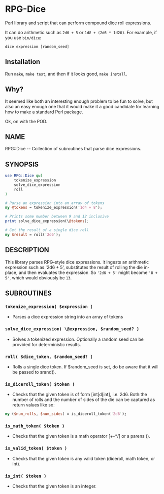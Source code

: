 # RPG-Dice

Perl library and script that can perform compound dice roll expressions.

It can do arithmetic such as `2d6 + 5` or `1d8 + (2d6 * 1d20)`. For example, if 
you use `bin/dice`:

```
dice expression [random_seed]
```

## Installation

Run `make`, `make test`, and then if it looks good, `make install`.

## Why?

It seemed like both an interesting enough problem to be fun to solve, but also 
an easy enough one that it would make it a good candidate for learning how to 
make a standard Perl package.

Ok, on with the POD.

## NAME
  
RPG::Dice -- Collection of subroutines that parse dice expressions.

## SYNOPSIS

```perl
use RPG::Dice qw(
	tokenize_expression
	solve_dice_expression
	roll
)

# Parse an expression into an array of tokens
my @tokens = tokenize_expression('1d4 + 8');

# Prints some number between 9 and 12 inclusive
print solve_dice_expression(\@tokens);

# Get the result of a single dice roll
my $result = roll('2d6');
```

## DESCRIPTION

This library parses RPG-style dice expressions. It ingests an arithmetic
expression such as '2d6 + 5', substitutes the result of rolling the die
in-place, and then evaluates the expression. So `'2d6 + 5'` might become 
`'8 + 5'`, which would obviously be `13`.

## SUBROUTINES

### `tokenize_expression( $expression )`
- Parses a dice expression string into an array of tokens

### `solve_dice_expression( \@expression, $random_seed? )`
- Solves a tokenized expression. Optionally a random seed can be provided
for deterministic results.

### `roll( $dice_token, $random_seed? )`
- Rolls a single dice token. If $random_seed is set, do be aware that it
will be passed to srand().

### `is_diceroll_token( $token )`
- Checks that the given token is of form [int]d[int], i.e. 2d6. Both the
number of rolls and the number of sides of the die can be captured as
return values like so:

```perl
my ($num_rolls, $num_sides) = is_diceroll_token('2d6');
```

### `is_math_token( $token )`
- Checks that the given token is a math operator [+-*/] or a parens ().

### `is_valid_token( $token )`
- Checks that the given token is any valid token (diceroll, math token, or
int).

### `is_int( $token )`
- Checks that the given token is an integer.

